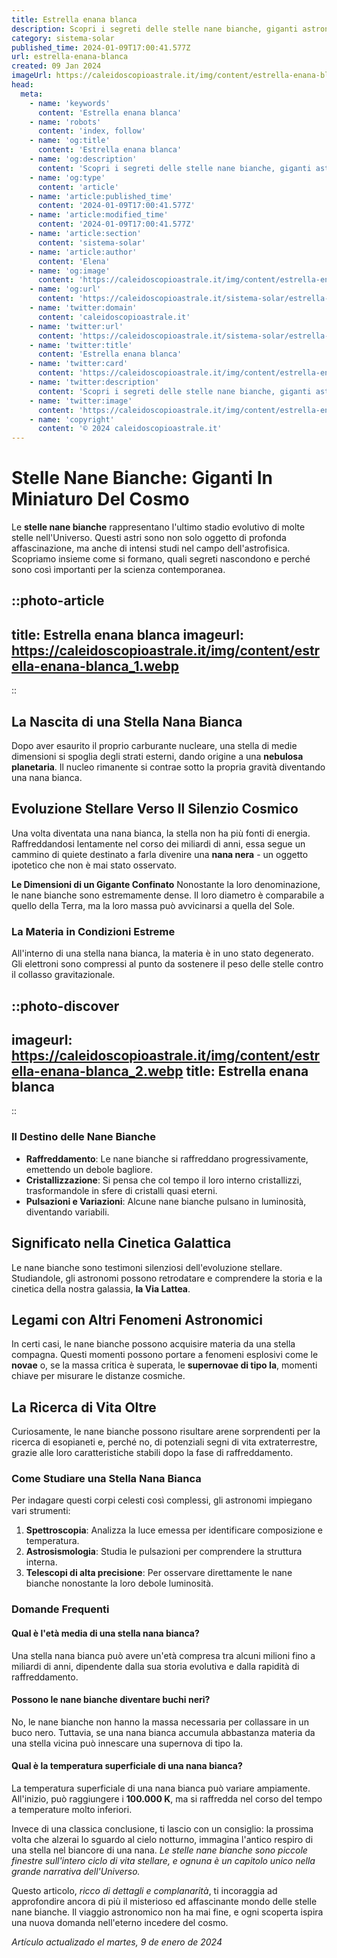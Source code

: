```yaml
---
title: Estrella enana blanca
description: Scopri i segreti delle stelle nane bianche, giganti astronomici in miniatura dalla straordinaria densità. Esplora luniverso ora!
category: sistema-solar
published_time: 2024-01-09T17:00:41.577Z
url: estrella-enana-blanca
created: 09 Jan 2024
imageUrl: https://caleidoscopioastrale.it/img/content/estrella-enana-blanca_1.webp
head:
  meta:
    - name: 'keywords'
      content: 'Estrella enana blanca'
    - name: 'robots'
      content: 'index, follow'
    - name: 'og:title'
      content: 'Estrella enana blanca'
    - name: 'og:description'
      content: 'Scopri i segreti delle stelle nane bianche, giganti astronomici in miniatura dalla straordinaria densità. Esplora luniverso ora!'
    - name: 'og:type'
      content: 'article'
    - name: 'article:published_time'
      content: '2024-01-09T17:00:41.577Z'
    - name: 'article:modified_time'
      content: '2024-01-09T17:00:41.577Z'
    - name: 'article:section'
      content: 'sistema-solar'
    - name: 'article:author'
      content: 'Elena'
    - name: 'og:image'
      content: 'https://caleidoscopioastrale.it/img/content/estrella-enana-blanca_1.webp'
    - name: 'og:url'
      content: 'https://caleidoscopioastrale.it/sistema-solar/estrella-enana-blanca'
    - name: 'twitter:domain'
      content: 'caleidoscopioastrale.it'
    - name: 'twitter:url'
      content: 'https://caleidoscopioastrale.it/sistema-solar/estrella-enana-blanca'
    - name: 'twitter:title'
      content: 'Estrella enana blanca'
    - name: 'twitter:card'
      content: 'https://caleidoscopioastrale.it/img/content/estrella-enana-blanca_1.webp'
    - name: 'twitter:description'
      content: 'Scopri i segreti delle stelle nane bianche, giganti astronomici in miniatura dalla straordinaria densità. Esplora luniverso ora!'
    - name: 'twitter:image'
      content: 'https://caleidoscopioastrale.it/img/content/estrella-enana-blanca_1.webp'
    - name: 'copyright'
      content: '© 2024 caleidoscopioastrale.it'
---
```

# Stelle Nane Bianche: Giganti In Miniaturo Del Cosmo

Le **stelle nane bianche** rappresentano l'ultimo stadio evolutivo di molte stelle nell'Universo. Questi astri sono non solo oggetto di profonda affascinazione, ma anche di intensi studi nel campo dell'astrofisica. Scopriamo insieme come si formano, quali segreti nascondono e perché sono così importanti per la scienza contemporanea.

::photo-article
---
title: Estrella enana blanca
imageurl: https://caleidoscopioastrale.it/img/content/estrella-enana-blanca_1.webp
---
::

## La Nascita di una Stella Nana Bianca
Dopo aver esaurito il proprio carburante nucleare, una stella di medie dimensioni si spoglia degli strati esterni, dando origine a una **nebulosa planetaria**. Il nucleo rimanente si contrae sotto la propria gravità diventando una nana bianca.

## Evoluzione Stellare Verso Il Silenzio Cosmico
Una volta diventata una nana bianca, la stella non ha più fonti di energia. Raffreddandosi lentamente nel corso dei miliardi di anni, essa segue un cammino di quiete destinato a farla divenire una **nana nera** - un oggetto ipotetico che non è mai stato osservato.

**Le Dimensioni di un Gigante Confinato**
Nonostante la loro denominazione, le nane bianche sono estremamente dense. Il loro diametro è comparabile a quello della Terra, ma la loro massa può avvicinarsi a quella del Sole.

### La Materia in Condizioni Estreme
All'interno di una stella nana bianca, la materia è in uno stato degenerato. Gli elettroni sono compressi al punto da sostenere il peso delle stelle contro il collasso gravitazionale.


::photo-discover
---
imageurl: https://caleidoscopioastrale.it/img/content/estrella-enana-blanca_2.webp
title: Estrella enana blanca
---
::

### Il Destino delle Nane Bianche
- **Raffreddamento**: Le nane bianche si raffreddano progressivamente, emettendo un debole bagliore.
- **Cristallizzazione**: Si pensa che col tempo il loro interno cristallizzi, trasformandole in sfere di cristalli quasi eterni.
- **Pulsazioni e Variazioni**: Alcune nane bianche pulsano in luminosità, diventando variabili.

## Significato nella Cinetica Galattica
Le nane bianche sono testimoni silenziosi dell'evoluzione stellare. Studiandole, gli astronomi possono retrodatare e comprendere la storia e la cinetica della nostra galassia, **la Via Lattea**.

## Legami con Altri Fenomeni Astronomici
In certi casi, le nane bianche possono acquisire materia da una stella compagna. Questi momenti possono portare a fenomeni esplosivi come le **novae** o, se la massa critica è superata, le **supernovae di tipo Ia**, momenti chiave per misurare le distanze cosmiche.

## La Ricerca di Vita Oltre
Curiosamente, le nane bianche possono risultare arene sorprendenti per la ricerca di esopianeti e, perché no, di potenziali segni di vita extraterrestre, grazie alle loro caratteristiche stabili dopo la fase di raffreddamento.

### Come Studiare una Stella Nana Bianca
Per indagare questi corpi celesti così complessi, gli astronomi impiegano vari strumenti:

1. **Spettroscopia**: Analizza la luce emessa per identificare composizione e temperatura.
2. **Astrosismologia**: Studia le pulsazioni per comprendere la struttura interna.
3. **Telescopi di alta precisione**: Per osservare direttamente le nane bianche nonostante la loro debole luminosità.

### Domande Frequenti

#### Qual è l'età media di una stella nana bianca?
Una stella nana bianca può avere un'età compresa tra alcuni milioni fino a miliardi di anni, dipendente dalla sua storia evolutiva e dalla rapidità di raffreddamento.

#### Possono le nane bianche diventare buchi neri?
No, le nane bianche non hanno la massa necessaria per collassare in un buco nero. Tuttavia, se una nana bianca accumula abbastanza materia da una stella vicina può innescare una supernova di tipo Ia.

#### Qual è la temperatura superficiale di una nana bianca?
La temperatura superficiale di una nana bianca può variare ampiamente. All'inizio, può raggiungere i **100.000 K**, ma si raffredda nel corso del tempo a temperature molto inferiori.

Invece di una classica conclusione, ti lascio con un consiglio: la prossima volta che alzerai lo sguardo al cielo notturno, immagina l'antico respiro di una stella nel biancore di una nana. *Le stelle nane bianche sono piccole finestre sull'intero ciclo di vita stellare, e ognuna è un capitolo unico nella grande narrativa dell'Universo.*

Questo articolo, *ricco di dettagli e complanarità*, ti incoraggia ad approfondire ancora di più il misterioso ed affascinante mondo delle stelle nane bianche. Il viaggio astronomico non ha mai fine, e ogni scoperta ispira una nuova domanda nell'eterno incedere del cosmo.

_Artículo actualizado el martes, 9 de enero de 2024_